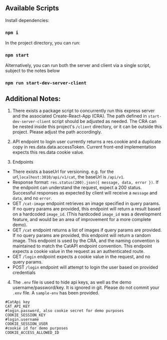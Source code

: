 ## Available Scripts

Install dependencies:
### `npm i`

In the project directory, you can run:

### `npm start`

Alternatively, you can run both the server and client via a single script, subject to the notes below

### `npm run start-dev-server-client`


## Additional Notes:
1. There exists a package script to concurrently run this express server and the associated Create-React-App (CRA). The path defined in `start-dev-server-client` script should be adjusted as needed. The CRA can be nested inside this project's `/client` directory, or it can be outside this project. Please adjust the path accordingly.

2. API endpoint to login user currently returns a res.cookie and a duplicate copy in res.data.data.accessToken. Current front-end implementation expects this res.data cookie value.

3. Endpoints
* There exists a baseUrl for versioning. e.g. for the url,`localhost:3010/api/v1/cat`, the baseUrl is `/api/v1`.
* Response format: `res.status(200).json({ message, data, error })`. If the endpoint can understand the request, expect a 200 status. Successful responses as expected by client will receive a `message` and `data`, and no `error`.
* GET `/cat-image` endpoint retrieves an image specified in query params. If no query params are provided, this endpoint will return a result based on a hardcoded `image_id`. (This hardcoded `image_id` was a development feature, and would be an area of improvement for a more complete demo).
* GET `/cat` endpoint returns a list of images if query params are provided. If no query params are provided, this endpoint will return a random image. This endpoint is used by the CRA, and the naming convention is maintained to match the CatAPI endpoint convention. This endpoint expects a cookie value in the request as an authenticated route.
* GET `/login` endpoint expects a cookie value in the request, and no query params.
* POST `/login` endpoint will attempt to login the user based on provided credentials

4. The `.env` file is used to hide api keys, as well as the demo username/password/key. It is ignored in git. Please do not commit your `.env` file. A `sample-env` has been provided.
```
#CatApi key
CAT_API_KEY
#login.password, also cookie secret for demo purposes
COOKIE_SESSION_KEY
#login.username
COOKIE_SESSION_USER
#cookie id for demo purposes
COOKIE_ACCESS_ALLOWED_ID
```
